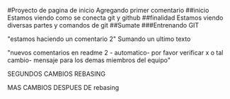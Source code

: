 #Proyecto de pagina de inicio 
Agregando primer comentario
##inicio
Estamos viendo como se conecta git y github
##finalidad
Estamos viendo diversas partes y comandos de git 
##Sumate 
###Entrenando GIT

"estamos haciendo un comentario 2"
Sumando un ultimo texto

"nuevos comentarios en readme 2 - automatico- por favor verificar x o tal cambio- mensaje para los demas miembros del equipo"

SEGUNDOS CAMBIOS REBASING 

MAS CAMBIOS  DESPUES DE rebasing